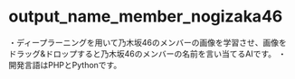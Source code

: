 # output_name_member_nogizaka46
・ディープラーニングを用いて乃木坂46のメンバーの画像を学習させ、画像をドラッグ&ドロップすると乃木坂46のメンバーの名前を言い当てるAIです。
・開発言語はPHPとPythonです。